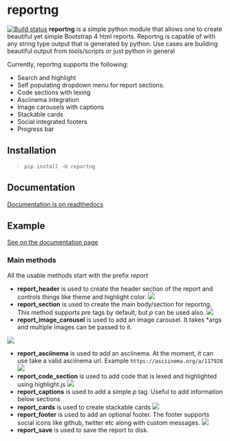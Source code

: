 # reportng
[![Build status](https://travis-ci.org/securisec/travis-lab.svg?master)](https://travis-ci.org/securisec)
**reportng** is a simple python module that allows one to create beautiful yet simple Bootstrap 4 html reports. Reportng is capable of with any string type output that is generated by python. Use cases are building beautiful output from tools/scripts or just python in general

Currently, reportng supports the following:

- Search and highlight
- Self populating dropdown menu for report sections.
- Code sections with lexing
- Asciinema integration
- Image carousels with captions
- Stackable cards
- Social integrated footers
- Progress bar

## Installation
> `pip install -U reportng`

## Documentation
[Documentation is on readthedocs](http://reportng.readthedocs.io/en/latest/)

## Example
[See on the documentation page](http://reportng.readthedocs.io/en/latest/#example)

### Main methods
All the usable methods start with the prefix _report_
- **report_header** is used to create the header section of the report and controls things like theme and highlight color.
![](https://github.com/securisec/reportng/blob/master/sample%20report/report_header.png)
- **report_section** is used to create the main body/section for reportng. This method supports _pre_ tags by default, but _p_ can be used also.
![](https://github.com/securisec/reportng/blob/master/sample%20report/report_section.png)
- **report_image_carousel** is used to add an image carousel. It takes *args and multiple images can be passed to it.

![](https://github.com/securisec/reportng/blob/master/sample%20report/report_image_carousal.gif)
- **report_asciinema** is used to add an asciinema. At the moment, it can use take a valid asciinema url. Example `https://asciinema.org/a/117928`
![](https://github.com/securisec/reportng/blob/master/sample%20report/report_asciinema.png)
- **report_code_section** is used to add code that is lexed and highlighted using highlight.js
![](https://github.com/securisec/reportng/blob/master/sample%20report/report_code.png)
- **report_captions** is used to add a simple _p_ tag. Useful to add information below sections
- **report_cards** is used to create stackable cards
![](https://github.com/securisec/reportng/blob/master/sample%20report/report_cards.png)
- **report_footer** is used to add an optional footer. The footer supports social icons like github, twitter etc along with custom messages.
![](https://github.com/securisec/reportng/blob/master/sample%20report/report_footer.png)
- **report_save** is used to save the report to disk. 